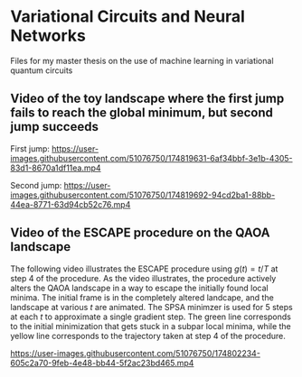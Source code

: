 # Variational Circuits and Neural Networks
 Files for my master thesis on the use of machine learning in variational quantum circuits

## Video of the toy landscape where the first jump fails to reach the global minimum, but second jump succeeds

First jump:
https://user-images.githubusercontent.com/51076750/174819631-6af34bbf-3e1b-4305-83d1-8670a1df11ea.mp4

Second jump:
https://user-images.githubusercontent.com/51076750/174819692-94cd2ba1-88bb-44ea-8771-63d94cb52c76.mp4



## Video of the ESCAPE procedure on the QAOA landscape
The following video illustrates the ESCAPE procedure using $g(t) = t/T$ at step 4 of the procedure. As the video illustrates, the procedure actively alters the QAOA landscape in a way to escape the initially found local minima. The initial frame is in the completely altered landcape, and the landscape at various $t$ are animated. The SPSA minimzer is used for 5 steps at each $t$ to approximate a single gradient step. The green line corresponds to the initial minimization that gets stuck in a subpar local minima, while the yellow line corresponds to the trajectory taken at step 4 of the procedure.

https://user-images.githubusercontent.com/51076750/174802234-605c2a70-9feb-4e48-bb44-5f2ac23bd465.mp4

